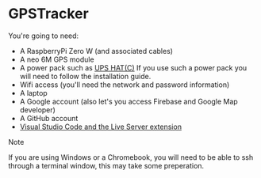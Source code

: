 # GPSTracker

You're going to need:
- A RaspberryPi Zero W (and associated cables)
- A neo 6M GPS module
- A power pack such as [UPS HAT(C)](https://www.waveshare.com/wiki/UPS_HAT_(C)) If you use such a power pack you will need to follow the installation guide.
- Wifi access (you'll need the network and password information)
- A laptop 
- A Google account (also let's you access Firebase and Google Map developer)
- A GitHub account
- [Visual Studio Code and the Live Server extension](https://code.visualstudio.com)

> [!NOTE]  
> If you are using Windows or a Chromebook, you will need to be able to ssh through a terminal window, this may take some preperation. 
